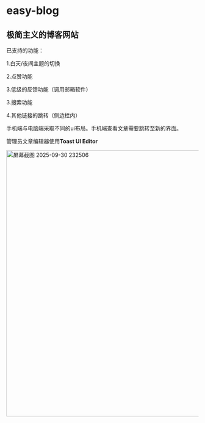 # easy-blog
## 极简主义的博客网站

已支持的功能：

1.白天/夜间主题的切换

2.点赞功能

3.低级的反馈功能（调用邮箱软件）

3.搜索功能

4.其他链接的跳转（侧边栏内）

手机端与电脑端采取不同的ui布局。手机端查看文章需要跳转至新的界面。

管理员文章编辑器使用**Toast UI Editor**

<img width="1239" height="698" alt="屏幕截图 2025-09-30 232506" src="https://github.com/user-attachments/assets/26cfe4d3-c161-4888-8dd5-265f358a821a" />
